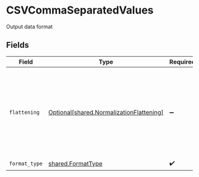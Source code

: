 # CSVCommaSeparatedValues

Output data format


## Fields

| Field                                                                                                             | Type                                                                                                              | Required                                                                                                          | Description                                                                                                       |
| ----------------------------------------------------------------------------------------------------------------- | ----------------------------------------------------------------------------------------------------------------- | ----------------------------------------------------------------------------------------------------------------- | ----------------------------------------------------------------------------------------------------------------- |
| `flattening`                                                                                                      | [Optional[shared.NormalizationFlattening]](../../models/shared/normalizationflattening.md)                        | :heavy_minus_sign:                                                                                                | Whether the input json data should be normalized (flattened) in the output CSV. Please refer to docs for details. |
| `format_type`                                                                                                     | [shared.FormatType](../../models/shared/formattype.md)                                                            | :heavy_check_mark:                                                                                                | N/A                                                                                                               |